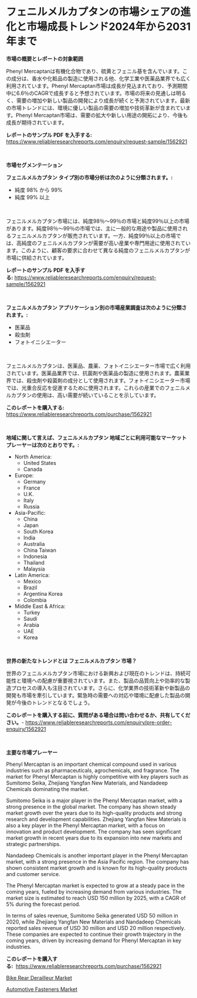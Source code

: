 <p><h1>フェニルメルカプタンの市場シェアの進化と市場成長トレンド2024年から2031年まで</h1></p><p><strong>市場の概要とレポートの対象範囲</strong></p>
<p><p>Phenyl Mercaptanは有機化合物であり、硫黄とフェニル基を含んでいます。この成分は、香水や化粧品の製造に使用される他、化学工業や医薬品業界でも広く利用されています。Phenyl Mercaptan市場は成長が見込まれており、予測期間中に6.6％のCAGRで成長すると予想されています。市場の将来の見通しは明るく、需要の増加や新しい製品の開発により成長が続くと予測されています。最新の市場トレンドには、環境に優しい製品の需要の増加や技術革新が含まれています。Phenyl Mercaptan市場は、需要の拡大や新しい用途の開拓により、今後も成長が期待されています。</p></p>
<p><strong>レポートのサンプル PDF を入手する:</strong> <a href="https://www.reliableresearchreports.com/enquiry/request-sample/1562921">https://www.reliableresearchreports.com/enquiry/request-sample/1562921</a></p>
<p>&nbsp;</p>
<p><strong>市場セグメンテーション</strong></p>
<p><strong>フェニルメルカプタン タイプ別の市場分析は次のように分類されます。:</strong></p>
<p><ul><li>純度 98% から 99%</li><li>純度 99% 以上</li></ul></p>
<p>&nbsp;</p>
<p><p>フェニルメルカプタン市場には、純度98％〜99％の市場と純度99％以上の市場があります。純度98％〜99％の市場では、主に一般的な用途や製品に使用されるフェニルメルカプタンが販売されています。一方、純度99％以上の市場では、高純度のフェニルメルカプタンが需要が高い産業や専門用途に使用されています。このように、顧客の要求に合わせて異なる純度のフェニルメルカプタンが市場に供給されています。</p></p>
<p><strong>レポートのサンプル PDF を入手する:</strong>&nbsp;<a href="https://www.reliableresearchreports.com/enquiry/request-sample/1562921">https://www.reliableresearchreports.com/enquiry/request-sample/1562921</a></p>
<p>&nbsp;</p>
<p><strong> フェニルメルカプタン アプリケーション別の市場産業調査は次のように分類されます。:</strong></p>
<p><ul><li>医薬品</li><li>殺虫剤</li><li>フォトイニシエーター</li></ul></p>
<p>&nbsp;</p>
<p><p>フェニルメルカプタンは、医薬品、農薬、フォトイニシエーター市場で広く利用されています。医薬品業界では、抗菌剤や医薬品の製造に使用されます。農薬業界では、殺虫剤や殺菌剤の成分として使用されます。フォトイニシエーター市場では、光重合反応を促進するために使用されます。これらの産業でのフェニルメルカプタンの使用は、高い需要が続いていることを示しています。</p></p>
<p><strong>このレポートを購入する:</strong>&nbsp; <a href="https://www.reliableresearchreports.com/purchase/1562921">https://www.reliableresearchreports.com/purchase/1562921</a></p>
<p>&nbsp;</p>
<p><strong>地域に関して言えば、フェニルメルカプタン 地域ごとに利用可能なマーケットプレーヤーは次のとおりです。:</strong></p>
<p><ul>
    <li>
        North America:
        <ul>
            <li>United States</li>
            <li>Canada</li>
        </ul>
    </li>
    <li>
        Europe:
        <ul>
            <li>Germany</li>
            <li>France</li>
            <li>U.K.</li>
            <li>Italy</li>
            <li>Russia</li>
        </ul>
    </li>
    <li>
        Asia-Pacific:
        <ul>
            <li>China</li>
            <li>Japan</li>
            <li>South Korea</li>
            <li>India</li>
            <li>Australia</li>
            <li>China Taiwan</li>
            <li>Indonesia</li>
            <li>Thailand</li>
            <li>Malaysia</li>
        </ul>
    </li>
    <li>
        Latin America:
        <ul>
            <li>Mexico</li>
            <li>Brazil</li>
            <li>Argentina Korea</li>
            <li>Colombia</li>
        </ul>
    </li>
    <li>
        Middle East & Africa:
        <ul>
            <li>Turkey</li>
            <li>Saudi</li>
            <li>Arabia</li>
            <li>UAE</li>
            <li>Korea</li>
        </ul>
    </li>
    </ul></p>
<p>&nbsp;</p>
<p><strong>世界の新たなトレンドとは フェニルメルカプタン 市場？</strong></p>
<p><p>世界のフェニルメルカプタン市場における新興および現在のトレンドは、持続可能性と環境への配慮が重要視されています。また、製品の品質向上や効率的な製造プロセスの導入も注目されています。さらに、化学業界の技術革新や新製品の開発も市場を牽引しています。緊急時の需要への対応や環境に配慮した製品の開発が今後のトレンドとなるでしょう。</p></p>
<p><strong>このレポートを購入する前に、質問がある場合は問い合わせるか、共有してください。</strong>- <a href="https://www.reliableresearchreports.com/enquiry/pre-order-enquiry/1562921">https://www.reliableresearchreports.com/enquiry/pre-order-enquiry/1562921</a></p>
<p>&nbsp;</p>
<p><strong>主要な市場プレーヤー</strong></p>
<p><p>Phenyl Mercaptan is an important chemical compound used in various industries such as pharmaceuticals, agrochemicals, and fragrance. The market for Phenyl Mercaptan is highly competitive with key players such as Sumitomo Seika, Zhejiang Yangfan New Materials, and Nandadeep Chemicals dominating the market.</p><p>Sumitomo Seika is a major player in the Phenyl Mercaptan market, with a strong presence in the global market. The company has shown steady market growth over the years due to its high-quality products and strong research and development capabilities. Zhejiang Yangfan New Materials is also a key player in the Phenyl Mercaptan market, with a focus on innovation and product development. The company has seen significant market growth in recent years due to its expansion into new markets and strategic partnerships.</p><p>Nandadeep Chemicals is another important player in the Phenyl Mercaptan market, with a strong presence in the Asia Pacific region. The company has shown consistent market growth and is known for its high-quality products and customer service.</p><p>The Phenyl Mercaptan market is expected to grow at a steady pace in the coming years, fueled by increasing demand from various industries. The market size is estimated to reach USD 150 million by 2025, with a CAGR of 5% during the forecast period.</p><p>In terms of sales revenue, Sumitomo Seika generated USD 50 million in 2020, while Zhejiang Yangfan New Materials and Nandadeep Chemicals reported sales revenue of USD 30 million and USD 20 million respectively. These companies are expected to continue their growth trajectory in the coming years, driven by increasing demand for Phenyl Mercaptan in key industries.</p></p>
<p><strong>このレポートを購入する:</strong>&nbsp;&nbsp;<a href="https://www.reliableresearchreports.com/purchase/1562921">https://www.reliableresearchreports.com/purchase/1562921</a></p>
<p><p><a href="https://github.com/kathiaseamanalvaradovlprc2h/Market-Research-Report-List-1/blob/main/bike-rear-derailleur-market.md">Bike Rear Derailleur Market</a></p><p><a href="https://zircon-bluebell-299.notion.site/Automotive-Fasteners-Market-Size-2024-2031-Global-Industrial-Analysis-Key-Geographical-Regions-M-fd180db463a848f3ad801e9b5ef190be">Automotive Fasteners Market</a></p></p>